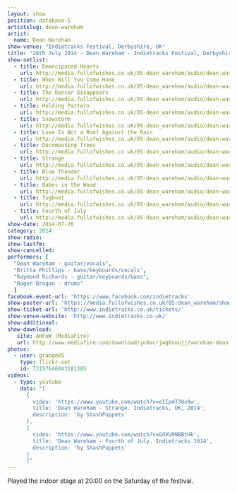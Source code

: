 ```yaml
---
layout: show
position: database-5
artistslug: dean-wareham
artist:
  name: Dean Wareham
show-venue: "Indietracks Festival, Derbyshire, UK"
title: "26th July 2014 - Dean Wareham - Indietracks Festival, Derbyshire, UK"
show-setlist:
  - title: Emancipated Hearts
    url: http://media.fullofwishes.co.uk/05-dean_wareham/audio/dean-wareham-2014-07-26-indietracks-uk/01-dean-wareham-emancipated-hearts.mp3
  - title: When Will You Come Home
    url: http://media.fullofwishes.co.uk/05-dean_wareham/audio/dean-wareham-2014-07-26-indietracks-uk/02-dean-wareham-when-will-you-come-home.mp3
  - title: The Dancer Disappears
    url: http://media.fullofwishes.co.uk/05-dean_wareham/audio/dean-wareham-2014-07-26-indietracks-uk/03-dean-wareham-the-dancer-disappears.mp3
  - title: Holding Pattern
    url: http://media.fullofwishes.co.uk/05-dean_wareham/audio/dean-wareham-2014-07-26-indietracks-uk/04-dean-wareham-holding-pattern.mp3
  - title: Snowstorm
    url: http://media.fullofwishes.co.uk/05-dean_wareham/audio/dean-wareham-2014-07-26-indietracks-uk/05-dean-wareham-snowstorm.mp3
  - title: Love Is Not a Roof Against the Rain
    url: http://media.fullofwishes.co.uk/05-dean_wareham/audio/dean-wareham-2014-07-26-indietracks-uk/06-dean-wareham-love-is-not-a-roof-against-the-rain.mp3
  - title: Decomposing Trees
    url: http://media.fullofwishes.co.uk/05-dean_wareham/audio/dean-wareham-2014-07-26-indietracks-uk/07-dean-wareham-decomposing-trees.mp3
  - title: Strange
    url: http://media.fullofwishes.co.uk/05-dean_wareham/audio/dean-wareham-2014-07-26-indietracks-uk/08-dean-wareham-strange.mp3
  - title: Blue Thunder
    url: http://media.fullofwishes.co.uk/05-dean_wareham/audio/dean-wareham-2014-07-26-indietracks-uk/09-dean-wareham-blue-thunder.mp3
  - title: Babes in the Wood
    url: http://media.fullofwishes.co.uk/05-dean_wareham/audio/dean-wareham-2014-07-26-indietracks-uk/10-dean-wareham-babes-in-the-wood.mp3
  - title: Tugboat
    url: http://media.fullofwishes.co.uk/05-dean_wareham/audio/dean-wareham-2014-07-26-indietracks-uk/11-dean-wareham-tugboat.mp3
  - title: Fourth of July
    url: http://media.fullofwishes.co.uk/05-dean_wareham/audio/dean-wareham-2014-07-26-indietracks-uk/12-dean-wareham-fourth-of-july.mp3
show-date: 2014-07-26
category: 2014
show-radio:
show-lastfm:
show-cancelled:
performers: [
  "Dean Wareham - guitar/vocals",
  "Britta Phillips - bass/keyboards/vocals",
  "Raymond Richards - guitar/keyboards/bass",
  "Roger Brogan - drums"
  ]
facebook-event-url: 'https://www.facebook.com/indietracks'
show-poster-url: 'https://media.fullofwishes.co.uk/05-dean_wareham/show_assets/2014-07-26/indietracks-2014.jpg'
show-ticket-url: 'http://www.indietracks.co.uk/tickets/'
show-venue-website: 'http://www.indietracks.co.uk/'
show-additional:
show-download:
   site: AHFoW (MediaFire)
   url: http://www.mediafire.com/download/yn0acrjwg6soujj/wareham-dean-2014-07-26_-indietracks-festival-derbyshire-uk.zip
photos:
  - user: grange85
    type: flickr-set
    id: 72157646043181385
videos:
  - type: youtube
    data: "[
      { 
        video: 'https://www.youtube.com/watch?v=eIIpmT38x9w',
        title: 'Dean Wareham - Strange. Indietracks, UK, 2014',
        description: 'by StashPuppets'
      },      
      { 
        video: 'https://www.youtube.com/watch?v=GdVU0NBBtHk',
        title: 'Dean Wareham - Fourth of July. Indietracks 2014',
        description: 'by StashPuppets'
      }
      ]"
---
```

Played the indoor stage at 20:00 on the Saturday of the festival.
